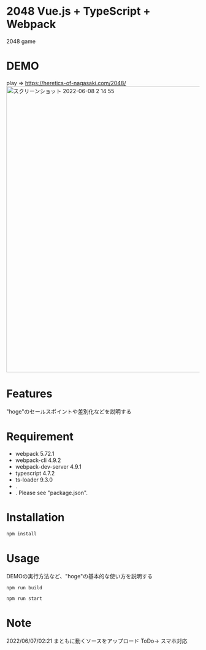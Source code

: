 # 2048 Vue.js + TypeScript + Webpack
 
2048 game
 
# DEMO
play => https://heretics-of-nagasaki.com/2048/
<img width="747" alt="スクリーンショット 2022-06-08 2 14 55" src="https://user-images.githubusercontent.com/77357587/172443443-caac45af-43ad-4351-a2a8-de4e650a96ad.png">
 
# Features
 
"hoge"のセールスポイントや差別化などを説明する
 
# Requirement
 
* webpack 5.72.1
* webpack-cli 4.9.2
* webpack-dev-server 4.9.1
* typescript 4.7.2
* ts-loader 9.3.0
* .
* .
Please see "package.json".

# Installation
```bash
npm install
```
 
# Usage
 
DEMOの実行方法など、"hoge"の基本的な使い方を説明する
 
```bash
npm run build

npm run start
```
 
# Note
2022/06/07/02:21 まともに動くソースをアップロード ToDo-> スマホ対応

